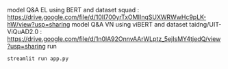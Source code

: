 model Q&A EL using BERT and dataset squad : https://drive.google.com/file/d/10II700yrTxOMIInqSUXWRWwHc9pLK-hW/view?usp=sharing
 model Q&A VN using viBERT and dataset taidng/UIT-ViQuAD2.0 : https://drive.google.com/file/d/1n0lA92OnnvAArWLptz_5ejIsMY4tjedQ/view?usp=sharing
run 
```bash
streamlit run app.py
```